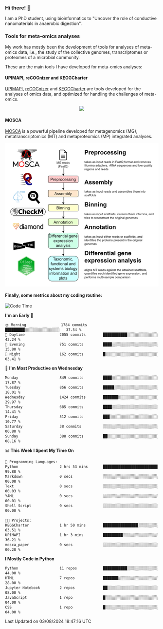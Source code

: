 ### Hi there! 👋

I am a PhD student, using bioinformatics to "Uncover the role of conductive nanomaterials in anaerobic digestion".

### Tools for meta-omics analyses

My work has mostly been the development of tools for analyses of meta-omics data, i.e., the study of the collective genomes, transcriptomes or proteomes of a microbial community.

These are the main tools I have developed for meta-omics analyses:

#### UPIMAPI, reCOGnizer and KEGGCharter

[UPIMAPI](https://github.com/iquasere/UPIMAPI), [reCOGnizer](https://github.com/iquasere/reCOGnizer) and [KEGGCharter](https://github.com/iquasere/KEGGCharter) are tools developed for the analyses of omics data, and optimized for handling the challenges of meta-omics.

<p align="center">
    <img src="assets/annotation_paper.png">
</p>

#### MOSCA

[MOSCA](https://github.com/iquasere/MOSCA) is a powerful pipeline developed for metagenomics (MG), metatranscriptomics (MT) and metaproteomics (MP) integrated analyses.

<p align="center">
    <img src="assets/mosca_workflow.png" align="center" width="700">
</p>


#### Finally, some metrics about my coding routine:

<!--START_SECTION:waka-->
![Code Time](http://img.shields.io/badge/Code%20Time-854%20hrs%202%20mins-blue)

**I'm an Early 🐤** 

```text
🌞 Morning                1784 commits        █████████░░░░░░░░░░░░░░░░   37.54 % 
🌆 Daytime                2055 commits        ███████████░░░░░░░░░░░░░░   43.24 % 
🌃 Evening                751 commits         ████░░░░░░░░░░░░░░░░░░░░░   15.80 % 
🌙 Night                  162 commits         █░░░░░░░░░░░░░░░░░░░░░░░░   03.41 % 
```
📅 **I'm Most Productive on Wednesday** 

```text
Monday                   849 commits         ████░░░░░░░░░░░░░░░░░░░░░   17.87 % 
Tuesday                  856 commits         █████░░░░░░░░░░░░░░░░░░░░   18.01 % 
Wednesday                1424 commits        ███████░░░░░░░░░░░░░░░░░░   29.97 % 
Thursday                 685 commits         ████░░░░░░░░░░░░░░░░░░░░░   14.41 % 
Friday                   512 commits         ███░░░░░░░░░░░░░░░░░░░░░░   10.77 % 
Saturday                 38 commits          ░░░░░░░░░░░░░░░░░░░░░░░░░   00.80 % 
Sunday                   388 commits         ██░░░░░░░░░░░░░░░░░░░░░░░   08.16 % 
```


📊 **This Week I Spent My Time On** 

```text
💬 Programming Languages: 
Python                   2 hrs 53 mins       █████████████████████████   99.88 % 
Markdown                 0 secs              ░░░░░░░░░░░░░░░░░░░░░░░░░   00.08 % 
Text                     0 secs              ░░░░░░░░░░░░░░░░░░░░░░░░░   00.03 % 
YAML                     0 secs              ░░░░░░░░░░░░░░░░░░░░░░░░░   00.01 % 
Shell Script             0 secs              ░░░░░░░░░░░░░░░░░░░░░░░░░   00.00 % 

🐱‍💻 Projects: 
KEGGCharter              1 hr 50 mins        ████████████████░░░░░░░░░   63.51 % 
UPIMAPI                  1 hr 3 mins         █████████░░░░░░░░░░░░░░░░   36.21 % 
mosca_paper              0 secs              ░░░░░░░░░░░░░░░░░░░░░░░░░   00.28 % 
```

**I Mostly Code in Python** 

```text
Python                   11 repos            ███████████░░░░░░░░░░░░░░   44.00 % 
HTML                     7 repos             ███████░░░░░░░░░░░░░░░░░░   28.00 % 
Jupyter Notebook         2 repos             ██░░░░░░░░░░░░░░░░░░░░░░░   08.00 % 
JavaScript               1 repo              █░░░░░░░░░░░░░░░░░░░░░░░░   04.00 % 
CSS                      1 repo              █░░░░░░░░░░░░░░░░░░░░░░░░   04.00 % 
```




 Last Updated on 03/08/2024 18:47:16 UTC
<!--END_SECTION:waka-->

